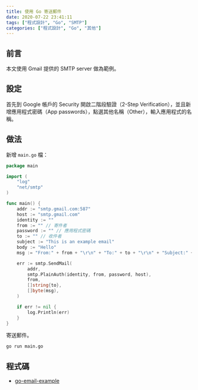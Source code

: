 ```yaml
---
title: 使用 Go 寄送郵件
date: 2020-07-22 23:41:11
tags: ["程式設計", "Go", "SMTP"]
categories: ["程式設計", "Go", "其他"]
---
```


## 前言

本文使用 Gmail 提供的 SMTP server 做為範例。

## 設定

首先到 Google 帳戶的 Security 開啟二階段驗證（2-Step Verification），並且新增應用程式密碼（App passwords），點選其他名稱（Other），輸入應用程式的名稱。

## 做法

新增 `main.go` 檔：

```GO
package main

import (
	"log"
	"net/smtp"
)

func main() {
	addr := "smtp.gmail.com:587"
	host := "smtp.gmail.com"
	identity := ""
	from := "" // 寄件者
	password := "" // 應用程式密碼
	to := "" // 收件者
	subject := "This is an example email"
	body := "Hello"
	msg := "From:" + from + "\r\n" + "To:" + to + "\r\n" + "Subject:" + subject + "\r\n" + body

	err := smtp.SendMail(
		addr,
		smtp.PlainAuth(identity, from, password, host),
		from,
		[]string{to},
		[]byte(msg),
	)

	if err != nil {
		log.Println(err)
	}
}
```

寄送郵件。

```BASH
go run main.go
```

## 程式碼

- [go-email-example](https://github.com/memochou1993/go-email-example)
